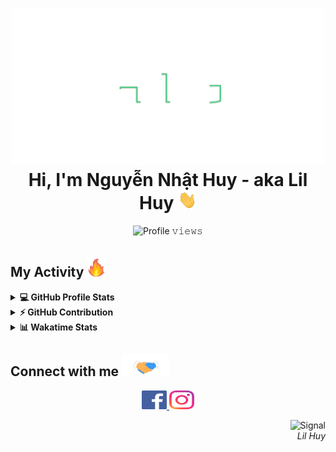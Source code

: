 <!-- Header -->
<h1 align="center">
  <img src="./images/logo.svg" width="500">
  <br>
  Hi, I'm Nguyễn Nhật Huy - aka Lil Huy <img src="./images/hi.gif" width="30px" height="30px">
</h1>

<!-- Counter -->
<p align="center">
  <img alt="Profile 𝚟𝚒𝚎𝚠𝚜" height="20px" src="https://hits.seeyoufarm.com/api/count/incr/badge.svg?url=https://github.com/oHTGo&count_bg=%23579E91&title_bg=%23555555&icon=&icon_color=%23E7E7E7&title=Views&edge_flat=false">
</p>

<!-- Dragon -->
<!-- <p align="center">
  <img alt="Dragon" height="300px" src="./images/dragon.png">
</p> -->

<!-- My Activity -->
<h2>My Activity <img src="./images/github-stats.gif" height="35px"></h2>
<details> 
  <summary><b>💻 GitHub Profile Stats</b></summary>
  <br>
  <p align="center">
    <img alt="Mosted used languages" src="https://github-readme-stats.vercel.app/api/top-langs/?username=oHTGo&layout=compact&theme=dark" height="192px"/>
    <br>
	  <img src="https://github-readme-stats.vercel.app/api?username=oHTGo&show_icons=true&icon_color=ffffff&theme=dark" alt="oHTGo's Github Stats" height="192px"/>
    <br>
    <b>Note:</b> Top languages is only a metric of the languages my public code consists of and doesn't reflect experience or skill level.
  </p>
</details>
<details>
  <summary><b>⚡ GitHub Contribution</b></summary>
  <br>
  <p><img alt="oHTGo's GitHub Contribution" src="https://github.com/oHTGo/oHTGo/blob/snake/snake.svg"/></p>
  <br>
</details>
<details> 
  <summary><b>📊 Wakatime Stats</b></summary>
  <br>
  
<!--START_SECTION:waka-->
**I'm a Night 🦉** 

```text
🌞 Morning    74 commits     ████░░░░░░░░░░░░░░░░░░░░░   16.23% 
🌆 Daytime    145 commits    ████████░░░░░░░░░░░░░░░░░   31.8% 
🌃 Evening    189 commits    ██████████░░░░░░░░░░░░░░░   41.45% 
🌙 Night      48 commits     ██░░░░░░░░░░░░░░░░░░░░░░░   10.53%

```
📅 **I'm Most Productive on Sunday** 

```text
Monday       72 commits     ████░░░░░░░░░░░░░░░░░░░░░   15.79% 
Tuesday      81 commits     ████░░░░░░░░░░░░░░░░░░░░░   17.76% 
Wednesday    69 commits     ███░░░░░░░░░░░░░░░░░░░░░░   15.13% 
Thursday     35 commits     ██░░░░░░░░░░░░░░░░░░░░░░░   7.68% 
Friday       53 commits     ███░░░░░░░░░░░░░░░░░░░░░░   11.62% 
Saturday     62 commits     ███░░░░░░░░░░░░░░░░░░░░░░   13.6% 
Sunday       84 commits     ████░░░░░░░░░░░░░░░░░░░░░   18.42%

```


📊 **This Week I Spent My Time On** 

```text
⌚︎ Time Zone: Asia/Ho_Chi_Minh

💬 Programming Languages: 
Java                     4 hrs 37 mins       ████████░░░░░░░░░░░░░░░░░   35.12% 
TypeScript               4 hrs 12 mins       ████████░░░░░░░░░░░░░░░░░   31.95% 
JavaScript               1 hr 5 mins         ██░░░░░░░░░░░░░░░░░░░░░░░   8.3% 
JSON                     52 mins             █░░░░░░░░░░░░░░░░░░░░░░░░   6.62% 
Markdown                 49 mins             █░░░░░░░░░░░░░░░░░░░░░░░░   6.26%

🔥 Editors: 
VS Code                  13 hrs 10 mins      █████████████████████████   100.0%

```


<!--END_SECTION:waka-->
</details>

<!-- Connection -->
<h2> Connect with me <img src="./images/handshake.gif" height="35px"></h2>
<p align="center">
  <a href="https://facebook.com/nguyennhathuy.orit" target="_blank">
    <code><img src="./images/facebook.svg" alt="nguyennhathuy.orit" height="30" width="40"/></code>
  </a>
  <a href="https://instagram.com/_.lil.huy._" target="_blank">
    <code><img src="./images/instagram.svg" alt="_.lil.huy._" height="30" width="40"/></code>
  </a>
</p>

<!-- Signal -->
<p align="right">
  <img alt="Signal" height="25px" src="https://media.giphy.com/media/hlRzt8TxCNVcEZBt9w/giphy.gif">
  <br>
  <em>Lil Huy</em>
</p>
